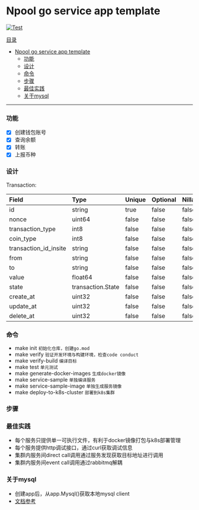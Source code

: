 # Npool go service app template

[![Test](https://github.com/NpoolPlatform/go-service-app-template/actions/workflows/main.yml/badge.svg?branch=master)](https://github.com/NpoolPlatform/go-service-app-template/actions/workflows/main.yml)

[目录](#目录)
- [Npool go service app template](#npool-go-service-app-template)
    - [功能](#功能)
    - [设计](#设计)
    - [命令](#命令)
    - [步骤](#步骤)
    - [最佳实践](#最佳实践)
    - [关于mysql](#关于mysql)

-----------
### 功能
- [x] 创建钱包账号
- [x] 查询余额
- [x] 转账
- [x] 上报币种

### 设计

Transaction:

| Field                 | Type              | Unique | Optional | Nillable | Default | UpdateDefault | Immutable | StructTag                              | Validators |
| :-------------------- | :---------------- | :----- | :------- | :------- | :------ | :------------ | :-------- | :------------------------------------- | :--------- |
| id                    | string            | true   | false    | false    | true    | false         | false     | json:"id,omitempty"                    | 0          |
| nonce                 | uint64            | false  | false    | false    | true    | false         | false     | json:"nonce,omitempty"                 | 0          |
| transaction_type      | int8              | false  | false    | false    | true    | false         | false     | json:"transaction_type,omitempty"      | 0          |
| coin_type             | int8              | false  | false    | false    | true    | false         | false     | json:"coin_type,omitempty"             | 0          |
| transaction_id_insite | string            | false  | false    | false    | true    | false         | false     | json:"transaction_id_insite,omitempty" | 1          |
| from                  | string            | false  | false    | false    | true    | false         | false     | json:"from,omitempty"                  | 1          |
| to                    | string            | false  | false    | false    | true    | false         | false     | json:"to,omitempty"                    | 1          |
| value                 | float64           | false  | false    | false    | true    | false         | false     | json:"value,omitempty"                 | 0          |
| state                 | transaction.State | false  | false    | false    | false   | false         | false     | json:"state,omitempty"                 | 0          |
| create_at             | uint32            | false  | false    | false    | true    | false         | false     | json:"create_at,omitempty"             | 0          |
| update_at             | uint32            | false  | false    | false    | true    | true          | false     | json:"update_at,omitempty"             | 0          |
| delete_at             | uint32            | false  | false    | false    | true    | false         | false     | json:"delete_at,omitempty"             | 0          |

### 命令
* make init ```初始化仓库，创建go.mod```
* make verify ```验证开发环境与构建环境，检查code conduct```
* make verify-build ```编译目标```
* make test ```单元测试```
* make generate-docker-images ```生成docker镜像```
* make service-sample ```单独编译服务```
* make service-sample-image ```单独生成服务镜像```
* make deploy-to-k8s-cluster ```部署到k8s集群```

### 步骤

### 最佳实践
* 每个服务只提供单一可执行文件，有利于docker镜像打包与k8s部署管理
* 每个服务提供http调试接口，通过curl获取调试信息
* 集群内服务间direct call调用通过服务发现获取目标地址进行调用
* 集群内服务间event call调用通过rabbitmq解耦

### 关于mysql
* 创建app后，从app.Mysql()获取本地mysql client
* [文档参考](https://entgo.io/docs/sql-integration)
